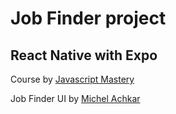 # Job Finder project

## React Native with Expo

Course by [Javascript Mastery](https://www.youtube.com/c/javascriptmastery)

Job Finder UI by [Michel Achkar](https://dribbble.com/shots/11867493-Job-finder-Mobile-UI-Job-list)

